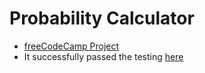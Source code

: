 # Probability Calculator

* [freeCodeCamp Project](https://www.freecodecamp.org/learn/scientific-computing-with-python/scientific-computing-with-python-projects/probability-calculator)
* It successfully passed the testing [here](https://replit.com/@yuchit/boilerplate-probability-calculator#prob_calculator.py)





